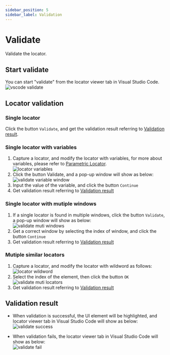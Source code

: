 ```yaml
---
sidebar_position: 5
sidebar_label: Validation
---
```

# Validate

Validate the locator. 

## Start validate
You can start "validate" from the locator viewer tab in Visual Studio Code.  
![vscode validate](../../img/recorder_validate_vscode.png)

## Locator validation
### Single locator

Click the button `Validate`, and get the validation result referring to [Validation result](#validation-result).

### Single locator with variables

1. Capture a locator, and modify the locator with variables, for more about variables, please refer to [Parametric Locator](./../../concepts/parametric_locator.md).  
![locator variables](../../img/locator_variables.png)
2. Click the button Validate, and a pop-up window will show as below:   
![validate variable window](../../img/validate_variable_window.png)
3. Input the value of the variable, and click the button `Continue`
4. Get validation result referring to [Validation result](#validation-result)

### Single locator with mutiple windows
1. If a single locator is found in multiple windows, click the button `Validate`, a pop-up window will show as below:    
![validate muti windows](../../img/validate_muti_window.png)
2. Get a correct window by selecting the index of window, and click the button `Continue`
3. Get validation result referring to [Validation result](#validation-result)

### Mutiple similar locators
1. Capture a locator, and modify the locator with wildword as follows:
![locator wildword](../../img/locator_wildword.png)
2. Select the index of the element, then click the button `OK`  
![validate muti locators](../../img/validate_muti_locators.png)
3. Get validation result referring to [Validation result](#validation-result)

## Validation result
- When validation is successful, the UI element will be highlighted, and locator viewer tab in Visual Studio Code will show as below:  
![validate success](../../img/validate_success.png)

- When validation fails, the locator viewer tab in Visual Studio Code will show as below:  
![validate fail](../../img/validate_err.png)



